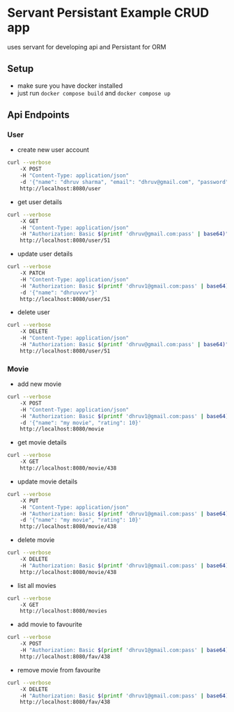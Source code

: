 # Servant Persistant Example CRUD app

uses servant for developing api and Persistant for ORM

## Setup
- make sure you have docker installed
- just run `docker compose build` and `docker compose up`

## Api Endpoints

### User
- create new user account
```bash
curl --verbose
    -X POST
    -H "Content-Type: application/json"
    -d '{"name": "dhruv sharma", "email": "dhruv@gmail.com", "password": "pass"}'
    http://localhost:8080/user
```
- get user details
```bash
curl --verbose 
    -X GET 
    -H "Content-Type: application/json" 
    -H "Authorization: Basic $(printf 'dhruv@gmail.com:pass' | base64)" 
    http://localhost:8080/user/51
```
- update user details
```bash
curl --verbose 
    -X PATCH 
    -H "Content-Type: application/json" 
    -H "Authorization: Basic $(printf 'dhruv1@gmail.com:pass' | base64)" 
    -d '{"name": "dhruvvvv"}' 
    http://localhost:8080/user/51
```
- delete user
```bash
curl --verbose 
    -X DELETE 
    -H "Content-Type: application/json" 
    -H "Authorization: Basic $(printf 'dhruv@gmail.com:pass' | base64)" 
    http://localhost:8080/user/51
```


### Movie
- add new movie
```bash
curl --verbose 
    -X POST 
    -H "Content-Type: application/json" 
    -H "Authorization: Basic $(printf 'dhruv1@gmail.com:pass' | base64)"
    -d '{"name": "my movie", "rating": 10}' 
    http://localhost:8080/movie
```
- get movie details
```bash
curl --verbose 
    -X GET  
    http://localhost:8080/movie/438
```
- update movie details
```bash
curl --verbose 
    -X PUT 
    -H "Content-Type: application/json" 
    -H "Authorization: Basic $(printf 'dhruv1@gmail.com:pass' | base64)" 
    -d '{"name": "my movie", "rating": 10}' 
    http://localhost:8080/movie/438
```
- delete movie
```bash
curl --verbose 
    -X DELETE
    -H "Authorization: Basic $(printf 'dhruv1@gmail.com:pass' | base64)" 
    http://localhost:8080/movie/438
```
- list all movies
```bash
curl --verbose 
    -X GET 
    http://localhost:8080/movies
```
- add movie to favourite
```bash
curl --verbose 
    -X POST 
    -H "Authorization: Basic $(printf 'dhruv1@gmail.com:pass' | base64)" 
    http://localhost:8080/fav/438
```
- remove movie from favourite
```bash
curl --verbose 
    -X DELETE 
    -H "Authorization: Basic $(printf 'dhruv1@gmail.com:pass' | base64)" 
    http://localhost:8080/fav/438
```

